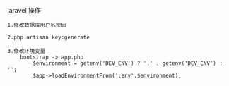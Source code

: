 laravel 操作

    1.修改数据库用户名密码
    
    2.php artisan key:generate
    
    3.修改环境变量
        bootstrap -> app.php
            $environment = getenv('DEV_ENV') ? '.' . getenv('DEV_ENV') : '';
            $app->loadEnvironmentFrom('.env'.$environment);
           
     